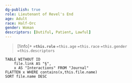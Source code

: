 ```yaml
---
dg-publish: true
role: Lieutenant of Revel's End
age: Adult
race: Half-Orc
gender: Woman
descriptors: [Dutiful, Patient, Lawful]
---
```


> [!info]+
> **`=this.role`**
> `=this.age` `=this.race` `=this.gender`
> `=this.descriptors` 

```dataview
TABLE WITHOUT ID
	file.link AS "§", 
	x AS "Interactions" FROM "Journal"
FLATTEN x WHERE contains(x,this.file.name) 
SORT file.name DESC
```

